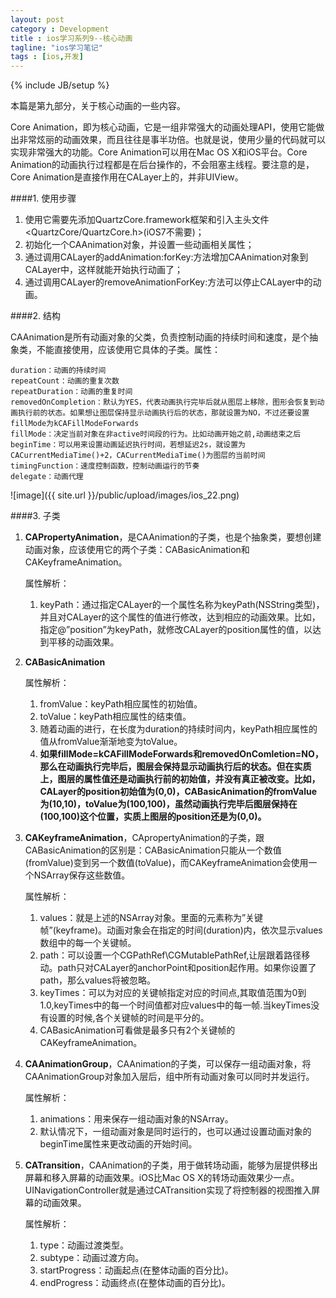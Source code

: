 ```yaml
---
layout: post
category : Development
title : ios学习系列9--核心动画
tagline: "ios学习笔记"
tags : [ios,开发]
---
```

{% include JB/setup %}

本篇是第九部分，关于核心动画的一些内容。


Core Animation，即为核心动画，它是一组非常强大的动画处理API，使用它能做出非常炫丽的动画效果，而且往往是事半功倍。也就是说，使用少量的代码就可以实现非常强大的功能。Core Animation可以用在Mac OS X和iOS平台。Core Animation的动画执行过程都是在后台操作的，不会阻塞主线程。要注意的是，Core Animation是直接作用在CALayer上的，并非UIView。

####1. 使用步骤

  1. 使用它需要先添加QuartzCore.framework框架和引入主头文件<QuartzCore/QuartzCore.h>(iOS7不需要)；
  2. 初始化一个CAAnimation对象，并设置一些动画相关属性；
  3. 通过调用CALayer的addAnimation:forKey:方法增加CAAnimation对象到CALayer中，这样就能开始执行动画了；
  4. 通过调用CALayer的removeAnimationForKey:方法可以停止CALayer中的动画。

####2. 结构

CAAnimation是所有动画对象的父类，负责控制动画的持续时间和速度，是个抽象类，不能直接使用，应该使用它具体的子类。属性：
	
	duration：动画的持续时间
	repeatCount：动画的重复次数
	repeatDuration：动画的重复时间
	removedOnCompletion：默认为YES，代表动画执行完毕后就从图层上移除，图形会恢复到动画执行前的状态。如果想让图层保持显示动画执行后的状态，那就设置为NO，不过还要设置fillMode为kCAFillModeForwards
	fillMode：决定当前对象在非active时间段的行为。比如动画开始之前,动画结束之后
	beginTime：可以用来设置动画延迟执行时间，若想延迟2s，就设置为CACurrentMediaTime()+2，CACurrentMediaTime()为图层的当前时间
	timingFunction：速度控制函数，控制动画运行的节奏
	delegate：动画代理

![image]({{ site.url }}/public/upload/images/ios_22.png)

####3. 子类

1. **CAPropertyAnimation**，是CAAnimation的子类，也是个抽象类，要想创建动画对象，应该使用它的两个子类：CABasicAnimation和CAKeyframeAnimation。

   属性解析：
   
   1. keyPath：通过指定CALayer的一个属性名称为keyPath(NSString类型)，并且对CALayer的这个属性的值进行修改，达到相应的动画效果。比如，指定@”position”为keyPath，就修改CALayer的position属性的值，以达到平移的动画效果。

2. **CABasicAnimation**

   属性解析：
   
   1. fromValue：keyPath相应属性的初始值。
   2. toValue：keyPath相应属性的结束值。
   3. 随着动画的进行，在长度为duration的持续时间内，keyPath相应属性的值从fromValue渐渐地变为toValue。
   4. **如果fillMode=kCAFillModeForwards和removedOnComletion=NO，那么在动画执行完毕后，图层会保持显示动画执行后的状态。但在实质上，图层的属性值还是动画执行前的初始值，并没有真正被改变。比如，CALayer的position初始值为(0,0)，CABasicAnimation的fromValue为(10,10)，toValue为(100,100)，虽然动画执行完毕后图层保持在(100,100)这个位置，实质上图层的position还是为(0,0)。**
   
3. **CAKeyframeAnimation**，CApropertyAnimation的子类，跟CABasicAnimation的区别是：CABasicAnimation只能从一个数值(fromValue)变到另一个数值(toValue)，而CAKeyframeAnimation会使用一个NSArray保存这些数值。

   属性解析：
  
   1. values：就是上述的NSArray对象。里面的元素称为”关键帧”(keyframe)。动画对象会在指定的时间(duration)内，依次显示values数组中的每一个关键帧。
   2. path：可以设置一个CGPathRef\CGMutablePathRef,让层跟着路径移动。path只对CALayer的anchorPoint和position起作用。如果你设置了path，那么values将被忽略。
   3. keyTimes：可以为对应的关键帧指定对应的时间点,其取值范围为0到1.0,keyTimes中的每一个时间值都对应values中的每一帧.当keyTimes没有设置的时候,各个关键帧的时间是平分的。
   4. CABasicAnimation可看做是最多只有2个关键帧的CAKeyframeAnimation。
  
4. **CAAnimationGroup**，CAAnimation的子类，可以保存一组动画对象，将CAAnimationGroup对象加入层后，组中所有动画对象可以同时并发运行。

   属性解析：
  
   1. animations：用来保存一组动画对象的NSArray。
   2. 默认情况下，一组动画对象是同时运行的，也可以通过设置动画对象的beginTime属性来更改动画的开始时间。

5. **CATransition**，CAAnimation的子类，用于做转场动画，能够为层提供移出屏幕和移入屏幕的动画效果。iOS比Mac OS X的转场动画效果少一点。UINavigationController就是通过CATransition实现了将控制器的视图推入屏幕的动画效果。

    属性解析：
  
   1. type：动画过渡类型。
   2. subtype：动画过渡方向。
   3. startProgress：动画起点(在整体动画的百分比)。
   4. endProgress：动画终点(在整体动画的百分比)。

